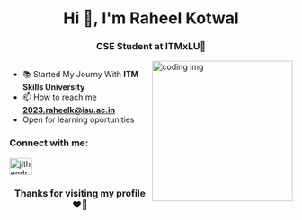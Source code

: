 <h1 align="center" >Hi 👋, I'm Raheel Kotwal</h1>
<h3 align="center" >CSE Student at ITMxLU🚀</h3>

<img src="https://c.tenor.com/GfSX-u7VGM4AAAAC/tenor.gif" alt="coding img" align="right" height="250" />

<p align="left"> <a href="https://twitter.com/" target="blank"><img src="https://img.shields.io/twitter/follow/?logo=twitter&style=for-the-badge" alt="" /></a> </p>

- 📚 Started My Journy With **ITM Skills University**
- 📫 How to reach me **2023.raheelk@isu.ac.in**
- Open for learning oportunities

<h3 align="left">Connect with me:</h3>
<p align="left">
  <a href="https://www.linkedin.com/in/raheel-kotwal-02b594291/" target="blank">
    <img align="center" src="https://raw.githubusercontent.com/rahuldkjain/github-profile-readme-generator/master/src/images/icons/Social/linked-in-alt.svg" alt="jithendra-bathala-832a26150" height="30" width="40" />
  </a>
</p>

<h3 align="center">Thanks for visiting my profile ❤️🚀</h3>



